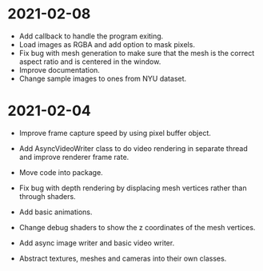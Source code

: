 # 2021-02-08
- Add callback to handle the program exiting.
- Load images as RGBA and add option to mask pixels.
- Fix bug with mesh generation to make sure that the mesh is the correct aspect ratio and is centered in the window.
- Improve documentation.
- Change sample images to ones from NYU dataset.

# 2021-02-04
- Improve frame capture speed by using pixel buffer object.
- Add AsyncVideoWriter class to do video rendering in separate thread and improve renderer frame rate.
- Move code into package. 

- Fix bug with depth rendering by displacing mesh vertices rather than through shaders.
- Add basic animations.
- Change debug shaders to show the z coordinates of the mesh vertices.
- Add async image writer and basic video writer.
- Abstract textures, meshes and cameras into their own classes.